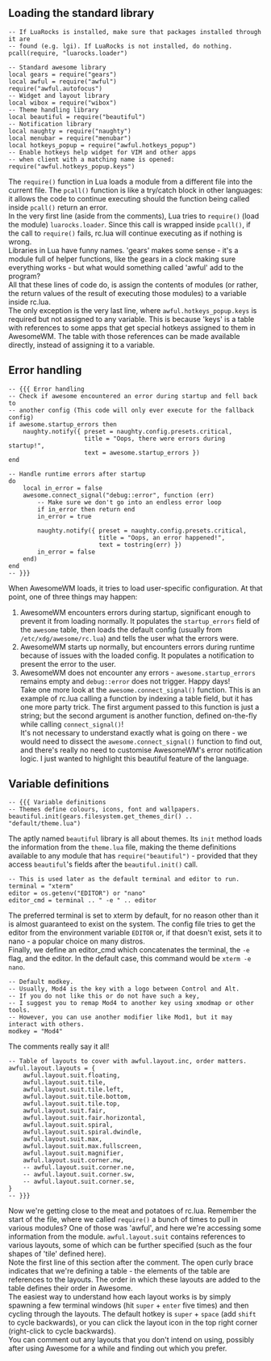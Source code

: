 ## Loading the standard library
```
-- If LuaRocks is installed, make sure that packages installed through it are
-- found (e.g. lgi). If LuaRocks is not installed, do nothing.
pcall(require, "luarocks.loader")

-- Standard awesome library
local gears = require("gears")
local awful = require("awful")
require("awful.autofocus")
-- Widget and layout library
local wibox = require("wibox")
-- Theme handling library
local beautiful = require("beautiful")
-- Notification library
local naughty = require("naughty")
local menubar = require("menubar")
local hotkeys_popup = require("awful.hotkeys_popup")
-- Enable hotkeys help widget for VIM and other apps
-- when client with a matching name is opened:
require("awful.hotkeys_popup.keys")
```
The `require()` function in Lua loads a module from a different file into the
current file. The `pcall()` function is like a try/catch block in other
languages: it allows the code to continue executing should the function being called
inside `pcall()` return an error.  
In the very first line (aside from the comments), Lua tries to `require()` (load
the module) `luarocks.loader`. Since this call is wrapped inside `pcall()`, if
the call to `require()` fails, rc.lua will continue executing as if nothing is
wrong.  
Libraries in Lua have funny names. 'gears' makes some sense - it's a module full
of helper functions, like the gears in a clock making sure everything works -
but what would something called 'awful' add to the program?  
All that these lines of code do, is assign the contents of modules (or rather,
the return values of the result of executing those modules) to a variable inside
rc.lua.  
The only exception is the very last line, where `awful.hotkeys_popup.keys` is
required but not assigned to any variable. This is because 'keys' is a table
with references to some apps that get special hotkeys assigned to them in
AwesomeWM. The table with those references can be made available directly,
instead of assigning it to a variable.

## Error handling
```
-- {{{ Error handling
-- Check if awesome encountered an error during startup and fell back to
-- another config (This code will only ever execute for the fallback config)
if awesome.startup_errors then
    naughty.notify({ preset = naughty.config.presets.critical,
                     title = "Oops, there were errors during startup!",
                     text = awesome.startup_errors })
end

-- Handle runtime errors after startup
do
    local in_error = false
    awesome.connect_signal("debug::error", function (err)
        -- Make sure we don't go into an endless error loop
        if in_error then return end
        in_error = true

        naughty.notify({ preset = naughty.config.presets.critical,
                         title = "Oops, an error happened!",
                         text = tostring(err) })
        in_error = false
    end)
end
-- }}}
```
When AwesomeWM loads, it tries to load user-specific configuration. At that
point, one of three things may happen:
1. AwesomeWM encounters errors during startup, significant enough to prevent
it from loading normally. It populates the `startup_errors` field of the
`awesome` table, then loads the default config (usually from
`/etc/xdg/awesome/rc.lua`) and tells the user what the errors were.
2. AwesomeWM starts up normally, but encounters errors during runtime because of
issues with the loaded config. It populates a notification to present the error
to the user.
3. AwesomeWM does not encounter any errors - `awesome.startup_errors` remains
empty and `debug::error` does not trigger. Happy days!  
Take one more look at the `awesome.connect_signal()` function. This is an
example of rc.lua calling a function by indexing a table field, but it has one
more party trick. The first argument passed to this function is just a string;
but the second argument is another function, defined on-the-fly while calling
`connect_signal()`!  
It's not necessary to understand exactly what is going on there - we would need
to dissect the `awesome.connect_signal()` function to find out, and there's
really no need to customise AwesomeWM's error notification logic. I just wanted
to highlight this beautiful feature of the language.

## Variable definitions
```
-- {{{ Variable definitions
-- Themes define colours, icons, font and wallpapers.
beautiful.init(gears.filesystem.get_themes_dir() .. "default/theme.lua")
```
The aptly named `beautiful` library is all about themes. Its `init` method loads
the information from the `theme.lua` file, making the theme definitions
available to any module that has `require("beautiful")` - provided that they
access `beautiful`'s fields after the `beautiful.init()` call.
```
-- This is used later as the default terminal and editor to run.
terminal = "xterm"
editor = os.getenv("EDITOR") or "nano"
editor_cmd = terminal .. " -e " .. editor
```
The preferred terminal is set to xterm by default, for no reason other than it
is almost guaranteed to exist on the system. The config file tries to get the
editor from the environment variable `EDITOR` or, if that doesn't exist, sets it
to nano - a popular choice on many distros.  
Finally, we define an editor_cmd which concatenates the terminal, the `-e` flag,
and the editor. In the default case, this command would be `xterm -e nano`.
```
-- Default modkey.
-- Usually, Mod4 is the key with a logo between Control and Alt.
-- If you do not like this or do not have such a key,
-- I suggest you to remap Mod4 to another key using xmodmap or other tools.
-- However, you can use another modifier like Mod1, but it may interact with others.
modkey = "Mod4"
```
The comments really say it all!
```
-- Table of layouts to cover with awful.layout.inc, order matters.
awful.layout.layouts = {
    awful.layout.suit.floating,
    awful.layout.suit.tile,
    awful.layout.suit.tile.left,
    awful.layout.suit.tile.bottom,
    awful.layout.suit.tile.top,
    awful.layout.suit.fair,
    awful.layout.suit.fair.horizontal,
    awful.layout.suit.spiral,
    awful.layout.suit.spiral.dwindle,
    awful.layout.suit.max,
    awful.layout.suit.max.fullscreen,
    awful.layout.suit.magnifier,
    awful.layout.suit.corner.nw,
    -- awful.layout.suit.corner.ne,
    -- awful.layout.suit.corner.sw,
    -- awful.layout.suit.corner.se,
}
-- }}}
```
Now we're getting close to the meat and potatoes of rc.lua. Remember the start
of the file, where we called `require()` a bunch of times to pull in various
modules? One of those was 'awful', and here we're accessing some information
from the module. `awful.layout.suit` contains references to various layouts,
some of which can be further specified (such as the four shapes of 'tile'
defined here).  
Note the first line of this section after the comment. The open curly brace
indicates that we're defining a table - the elements of the table are references
to the layouts. The order in which these layouts are added to the table defines
their order in Awesome.  
The easiest way to understand how each layout works is by simply spawning a few
terminal windows (hit `super` + `enter` five times) and then cycling through the
layouts. The default hotkey is `super` + `space` (add `shift` to cycle
backwards), or you can click the layout icon in the top right corner
(right-click to cycle backwards).  
You can comment out any layouts that you don't intend on using, possibly after
using Awesome for a while and finding out which you prefer.
